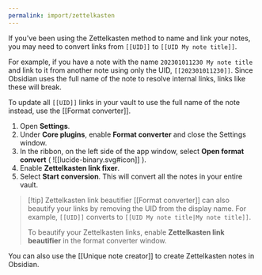 ```yaml
---
permalink: import/zettelkasten
---
```

If you've been using the Zettelkasten method to name and link your notes, you may need to convert links from `[[UID]]` to `[[UID My note title]]`.

For example, if you have a note with the name `202301011230 My note title` and link to it from another note using only the UID, `[[202301011230]]`. Since Obsidian uses the full name of the note to resolve internal links, links like these will break.

To update all `[[UID]]` links in your vault to use the full name of the note instead, use the [[Format converter]].

1. Open **Settings**.
2. Under **Core plugins**, enable **Format converter** and close the Settings window.
3. In the ribbon, on the left side of the app window, select **Open format convert** ( ![[lucide-binary.svg#icon]] ).
4. Enable **Zettelkasten link fixer**.
5. Select **Start conversion**. This will convert all the notes in your entire vault.

> [!tip] Zettelkasten link beautifier
> [[Format converter]] can also beautify your links by removing the UID from the display name. For example, `[[UID]]` converts to `[[UID My note title|My note title]]`.
>
> To beautify your Zettelkasten links, enable **Zettelkasten link beautifier** in the format converter window.

You can also use the [[Unique note creator]] to create Zettelkasten notes in Obsidian.